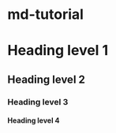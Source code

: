 # md-tutorial
<h1>Heading level 1</h1>

<h2>Heading level 2</h2>

<h3>Heading level 3</h3>

<h4>Heading level 4</h4>	


